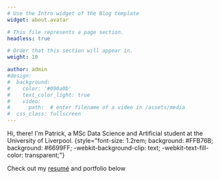 ```yaml
---
# Use the Intro widget of the Blog template
widget: about.avatar

# This file represents a page section.
headless: true

# Order that this section will appear in.
weight: 10

author: admin
#design:
#  background:
#    color: '#090a0b'
#    text_color_light: true
#    video:
#      path:  # enter filename of a video in /assets/media
#  css_class: fullscreen
---
```


Hi, there! I'm Patrick, a MSc Data Science and Artificial student at the University of Liverpool.
{style="font-size: 1.2rem; background: #FFB76B; background: #6699FF; -webkit-background-clip: text; -webkit-text-fill-color: transparent;"}


Check out my [resumé](/about/) and portfolio below
